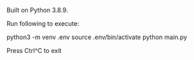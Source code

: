 Built on Python 3.8.9. 

Run following to execute:

python3 -m venv .env
source .env/bin/activate
python main.py



Press Ctrl^C to exit




